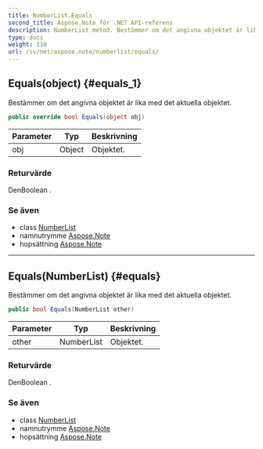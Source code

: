 ```yaml
---
title: NumberList.Equals
second_title: Aspose.Note för .NET API-referens
description: NumberList metod. Bestämmer om det angivna objektet är lika med det aktuella objektet.
type: docs
weight: 110
url: /sv/net/aspose.note/numberlist/equals/
---
```

## Equals(object) {#equals_1}

Bestämmer om det angivna objektet är lika med det aktuella objektet.

```csharp
public override bool Equals(object obj)
```

| Parameter | Typ | Beskrivning |
| --- | --- | --- |
| obj | Object | Objektet. |

### Returvärde

DenBoolean .

### Se även

* class [NumberList](../)
* namnutrymme [Aspose.Note](../../numberlist/)
* hopsättning [Aspose.Note](../../../)

---

## Equals(NumberList) {#equals}

Bestämmer om det angivna objektet är lika med det aktuella objektet.

```csharp
public bool Equals(NumberList other)
```

| Parameter | Typ | Beskrivning |
| --- | --- | --- |
| other | NumberList | Objektet. |

### Returvärde

DenBoolean .

### Se även

* class [NumberList](../)
* namnutrymme [Aspose.Note](../../numberlist/)
* hopsättning [Aspose.Note](../../../)


